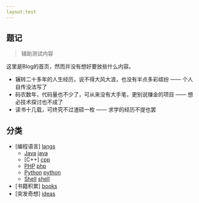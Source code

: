 ```yaml
---
layout:test
---
```


## 题记

> 辅助测试内容

这里是Blog的首页，然而并没有想好要放些什么内容。
* 辗转二十多年的人生经历，说不得大风大浪，也没有半点多彩缤纷 —— 个人自传没法写了
* 码农数年，代码量也不少了，可从来没有大手笔，更别说赚金的项目 —— 想必技术探讨也不成了
* 读书十几载，可终究不过渣硕一枚 —— 求学的经历不提也罢

## 分类
* [编程语言] [langs]
    * [Java] [java]
    * [C++] [cpp]
    * [PHP] [php]
    * [Python] [python]
    * [Shell] [shell]
* [书籍积累] [books]
* [突发奇想] [ideas]

[langs]: /languages/ "programming language, e.g. Java/C++/Python"
[java]: /languages/java/
[cpp]: /languages/cpp/
[php]: /languages/php/
[python]: /languages/python/
[shell]: /languages/shell/

[books]: /books/ "Some wonderful books"


[ideas]: /ideas/ "睡觉、坐公交车或走路时想到的一些点子"
